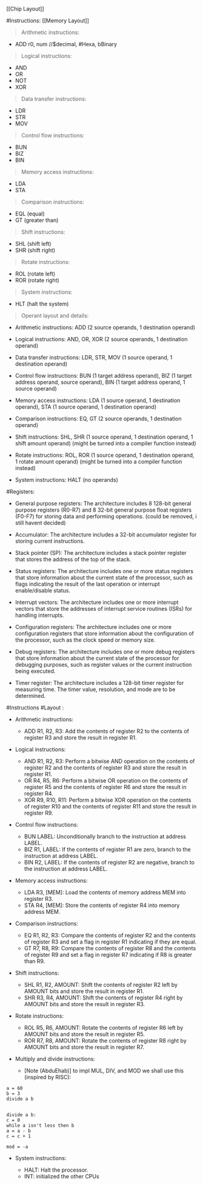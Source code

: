 [[Chip Layout]]

#Instructions:
[[Memory Layout]]

>Arithmetic instructions:

- ADD r0, num //$decimal, \#Hexa, bBinary

>Logical instructions:

- AND
- OR
- NOT
- XOR


>Data transfer instructions:

- LDR
- STR
- MOV

>Control flow instructions:

- BUN
- BIZ
- BIN

>Memory access instructions:

- LDA
- STA

>Comparison instructions:

- EQL (equal)
- GT (greater than)

>Shift instructions:

- SHL (shift left)
- SHR (shift right)

>Rotate instructions:

- ROL (rotate left)
- ROR (rotate right)

>System instructions:

- HLT (halt the system)

> Operant layout and details:

-   Arithmetic instructions: ADD  (2 source operands, 1 destination operand)
    
-   Logical instructions: AND, OR,  XOR (2 source operands, 1 destination operand)
    
-   Data transfer instructions: LDR, STR, MOV (1 source operand, 1 destination operand)
    
-   Control flow instructions: BUN (1 target address operand), BIZ (1 target address operand, source operand), BIN (1 target address operand, 1 source operand)
    
-   Memory access instructions: LDA (1 source operand, 1 destination operand), STA (1 source operand, 1 destination operand)
    
-   Comparison instructions: EQ,  GT  (2 source operands, 1 destination operand)
    
-   Shift instructions: SHL, SHR (1 source operand, 1 destination operand, 1 shift amount operand) (might be turned into a compiler function instead)
    
-   Rotate instructions: ROL, ROR (1 source operand, 1 destination operand, 1 rotate amount operand) (might be turned into a compiler function instead)
     
-   System instructions: HALT (no operands)

#Registers:

-   General purpose registers: The architecture includes 8 128-bit general purpose registers (R0-R7) and 8 32-bit general purpose float registers (F0-F7) for storing data and performing operations. (could be removed, i still havent decided)
    
- Accumulator: The architecture includes a 32-bit accumulator register for storing current instructions.
    
-   Stack pointer (SP): The architecture includes a stack pointer register that stores the address of the top of the stack.
    
-   Status registers: The architecture includes one or more status registers that store information about the current state of the processor, such as flags indicating the result of the last operation or interrupt enable/disable status.
    
-   Interrupt vectors: The architecture includes one or more interrupt vectors that store the addresses of interrupt service routines (ISRs) for handling interrupts.
    
-   Configuration registers: The architecture includes one or more configuration registers that store information about the configuration of the processor, such as the clock speed or memory size.
    
-   Debug registers: The architecture includes one or more debug registers that store information about the current state of the processor for debugging purposes, such as register values or the current instruction being executed.
    
-   Timer register: The architecture includes a 128-bit timer register for measuring time. The timer value, resolution, and mode are to be determined.
    

#Instructions #Layout :

-   Arithmetic instructions:
    
    -   ADD R1, R2, R3: Add the contents of register R2 to the contents of register R3 and store the result in register R1.
    
-   Logical instructions:
    
    -   AND R1, R2, R3: Perform a bitwise AND operation on the contents of register R2 and the contents of register R3 and store the result in register R1.
    -   OR R4, R5, R6: Perform a bitwise OR operation on the contents of register R5 and the contents of register R6 and store the result in register R4.
    -   XOR R9, R10, R11: Perform a bitwise XOR operation on the contents of register R10 and the contents of register R11 and store the result in register R9.
    
-   Control flow instructions:
    
    -   BUN LABEL: Unconditionally branch to the instruction at address LABEL.
    -   BIZ R1, LABEL: If the contents of register R1 are zero, branch to the instruction at address LABEL.
    -   BIN R2, LABEL: If the contents of register R2 are negative, branch to the instruction at address LABEL.
     
-   Memory access instructions:
    
    -   LDA R3, \[MEM\]: Load the contents of memory address MEM into register R3.
    -   STA R4, \[MEM\]: Store the contents of register R4 into memory address MEM.
    
-   Comparison instructions:
    
    -   EQ R1, R2, R3: Compare the contents of register R2 and the contents of register R3 and set a flag in register R1 indicating if they are equal.
    -   GT R7, R8, R9: Compare the contents of register R8 and the contents of register R9 and set a flag in register R7 indicating if R8 is greater than R9.
    
-   Shift instructions:
    
    -   SHL R1, R2, AMOUNT: Shift the contents of register R2 left by AMOUNT bits and store the result in register R1.
    -   SHR R3, R4, AMOUNT: Shift the contents of register R4 right by AMOUNT bits and store the result in register R3.
    
-   Rotate instructions:
    
    -   ROL R5, R6, AMOUNT: Rotate the contents of register R6 left by AMOUNT bits and store the result in register R5.
    -   ROR R7, R8, AMOUNT: Rotate the contents of register R8 right by AMOUNT bits and store the result in register R7.
    
-   Multiply and divide instructions:
    
    -   \[Note (AbduEhab)\] to impl MUL, DIV, and MOD we shall use this (inspired by RISC):

```
a = 60
b = 3
divide a b


divide a b:
c = 0
while a isn't less then b
a = a - b
c = c + 1

mod = -a
```

-   System instructions:
    
    -   HALT: Halt the processor.
    -   INT: initialized the other CPUs
